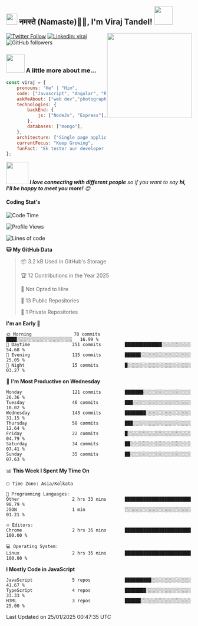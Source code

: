 <h2><img src="https://emojis.slackmojis.com/emojis/images/1531849430/4246/blob-sunglasses.gif?1531849430" width="30"/> नमस्ते (Namaste)🙏🏻, I'm Viraj Tandel! <img src="https://media.giphy.com/media/12oufCB0MyZ1Go/giphy.gif" width="50"></h2>
<img align='right' src="https://media.giphy.com/media/M9gbBd9nbDrOTu1Mqx/giphy.gif" width="230">
<!-- <p><em>Associate Technical Lead at <a href="https://www.oneorigin.us/">OneOrigin -->
<!-- </a><img src="https://media.giphy.com/media/WUlplcMpOCEmTGBtBW/giphy.gif" width="30">  -->
</em></p>

[![Twitter Follow](https://img.shields.io/twitter/follow/misteranmol?label=Follow)](https://x.com/intent/follow?screen_name=viraj_tandel03)
[![Linkedin: viraj](https://img.shields.io/badge/-viraj-blue?style=flat-square&logo=Linkedin&logoColor=white&link=)](https://www.linkedin.com/in/viraj-tandel-627494155/)
![GitHub followers](https://img.shields.io/github/followers/Viraj-Tandel?label=Follow&style=social)

### <img src="https://media.giphy.com/media/VgCDAzcKvsR6OM0uWg/giphy.gif" width="50"> A little more about me...  

```javascript
const viraj = {
    pronouns: "He" | "Him",
    code: ["Javascript", "Angular", "React"],
    askMeAbout: ["web dev","photography", "Fitness Freak", "Sports Payer"],
    technologies: {
        backEnd: {
            js: ["NodeJs", "Express"],
        },
        databases: ["mongo"],
    },
    architecture: ["Single page applications"],
    currentFocus: "Keep Growing",
    funFact: "Ek tester aur developer kabhi dost nahi ban sakte😉"
};
```

<img src="https://media.giphy.com/media/LnQjpWaON8nhr21vNW/giphy.gif" width="60"> <em><b>I love connecting with different people</b> so if you want to say <b>hi, I'll be happy to meet you more!</b> 😊</em>

<h4>Coding Stat's</h4>

<!--START_SECTION:waka-->
![Code Time](http://img.shields.io/badge/Code%20Time-141%20hrs%2059%20mins-blue)

![Profile Views](http://img.shields.io/badge/Profile%20Views-0-blue)

![Lines of code](https://img.shields.io/badge/From%20Hello%20World%20I%27ve%20Written-84.2%20thousand%20lines%20of%20code-blue)

**🐱 My GitHub Data** 

> 📦 3.2 kB Used in GitHub's Storage 
 > 
> 🏆 12 Contributions in the Year 2025
 > 
> 🚫 Not Opted to Hire
 > 
> 📜 13 Public Repositories 
 > 
> 🔑 1 Private Repositories 
 > 
**I'm an Early 🐤** 

```text
🌞 Morning                78 commits          ████░░░░░░░░░░░░░░░░░░░░░   16.99 % 
🌆 Daytime                251 commits         ██████████████░░░░░░░░░░░   54.68 % 
🌃 Evening                115 commits         ██████░░░░░░░░░░░░░░░░░░░   25.05 % 
🌙 Night                  15 commits          █░░░░░░░░░░░░░░░░░░░░░░░░   03.27 % 
```
📅 **I'm Most Productive on Wednesday** 

```text
Monday                   121 commits         ███████░░░░░░░░░░░░░░░░░░   26.36 % 
Tuesday                  46 commits          ███░░░░░░░░░░░░░░░░░░░░░░   10.02 % 
Wednesday                143 commits         ████████░░░░░░░░░░░░░░░░░   31.15 % 
Thursday                 58 commits          ███░░░░░░░░░░░░░░░░░░░░░░   12.64 % 
Friday                   22 commits          █░░░░░░░░░░░░░░░░░░░░░░░░   04.79 % 
Saturday                 34 commits          ██░░░░░░░░░░░░░░░░░░░░░░░   07.41 % 
Sunday                   35 commits          ██░░░░░░░░░░░░░░░░░░░░░░░   07.63 % 
```


📊 **This Week I Spent My Time On** 

```text
🕑︎ Time Zone: Asia/Kolkata

💬 Programming Languages: 
Other                    2 hrs 33 mins       █████████████████████████   98.79 % 
JSON                     1 min               ░░░░░░░░░░░░░░░░░░░░░░░░░   01.21 % 

🔥 Editors: 
Chrome                   2 hrs 35 mins       █████████████████████████   100.00 % 

💻 Operating System: 
Linux                    2 hrs 35 mins       █████████████████████████   100.00 % 
```

**I Mostly Code in JavaScript** 

```text
JavaScript               5 repos             ██████████░░░░░░░░░░░░░░░   41.67 % 
TypeScript               4 repos             ████████░░░░░░░░░░░░░░░░░   33.33 % 
HTML                     3 repos             ██████░░░░░░░░░░░░░░░░░░░   25.00 % 
```




 Last Updated on 25/01/2025 00:47:35 UTC
<!--END_SECTION:waka-->

<!--
![](http://github-profile-summary-cards.vercel.app/api/cards/profile-details?username=Viraj-Tandel&theme=2077)
![](http://github-profile-summary-cards.vercel.app/api/cards/productive-time?username=Viraj-Tandel&theme=2077&utcOffset=5.30)![](http://github-profile-summary-cards.vercel.app/api/cards/repos-per-language?username=Viraj-Tandel&theme=2077)
-->
<!-- ![](http://github-profile-summary-cards.vercel.app/api/cards/most-commit-language?username=Viraj-Tandel&theme=2077) -->
<!-- ![](http://github-profile-summary-cards.vercel.app/api/cards/stats?username=Viraj-Tandel&theme=2077) -->
